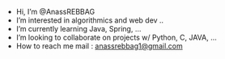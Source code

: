 - Hi, I’m @AnassREBBAG
- I’m interested in algorithmics and web dev ..
- I’m currently learning Java, Spring, ... 
- I’m looking to collaborate on projects w/ Python, C, JAVA, ...
- How to reach me mail : anassrebbag1@gmail.com
                           

<!---
AnassREBBAG/AnassREBBAG is a ✨ special ✨ repository because its `README.md` (this file) appears on your GitHub profile.
You can click the Preview link to take a look at your changes.
--->

